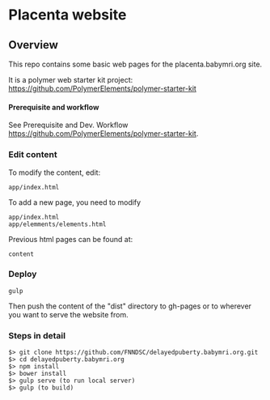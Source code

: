 # Placenta website

## Overview

This repo contains some basic web pages for the placenta.babymri.org site.

It is a polymer web starter kit project: https://github.com/PolymerElements/polymer-starter-kit

#### Prerequisite and workflow
See Prerequisite and Dev. Workflow https://github.com/PolymerElements/polymer-starter-kit.
### Edit content
To modify the content, edit:
  
    app/index.html

To add a new page, you need to modify

    app/index.html
    app/elemments/elements.html

Previous html pages can be found at:

    content

### Deploy

    gulp
    
Then push the content of the "dist" directory to gh-pages or to wherever you want to serve the website from.

### Steps in detail

    $> git clone https://github.com/FNNDSC/delayedpuberty.babymri.org.git
    $> cd delayedpuberty.babymri.org
    $> npm install
    $> bower install
    $> gulp serve (to run local server)
    $> gulp (to build)
